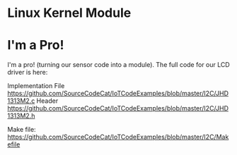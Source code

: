 # Linux Kernel Module

# I'm a Pro!

I'm a pro! (turning our sensor code into a module). The full code for our LCD driver is here:

Implementation File
https://github.com/SourceCodeCat/IoTCodeExamples/blob/master/I2C/JHD1313M2.c
Header
https://github.com/SourceCodeCat/IoTCodeExamples/blob/master/I2C/JHD1313M2.h

Make file:
https://github.com/SourceCodeCat/IoTCodeExamples/blob/master/I2C/Makefile

